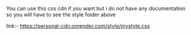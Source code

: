 You can use this css cdn if you want but i do not have any documentation so you will have to see the style folder above

link:- https://personal-cdn.onrender.com/style/mystyle.css
